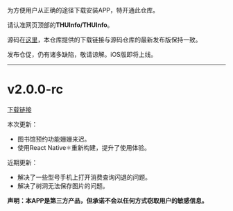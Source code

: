 为方便用户从正确的途径下载安装APP，特开通此仓库。

请认准网页顶部的**THUInfo/THUInfo**。

源码在[这里](https://github.com/UNIDY2002/THUInfo)，本仓库提供的下载链接与源码仓库的最新发布版保持一致。

发布仓促，仍有诸多缺陷，敬请谅解。iOS版即将上线。

---

# v2.0.0-rc

[下载链接](https://cloud.tsinghua.edu.cn/f/73a042cc2945441faf73/?dl=1)

本次更新：
- 图书馆预约功能姗姗来迟。
- 使用React Native⚛️重新构建，提升了使用体验。

近期更新：
- 解决了一些型号手机上打开消费查询闪退的问题。
- 解决了树洞无法保存图片的问题。

**声明：本APP是第三方产品，但承诺不会以任何方式窃取用户的敏感信息。**
